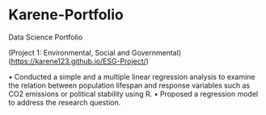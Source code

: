 # Karene-Portfolio
Data Science Portfolio

(Project 1: Environmental, Social and Governmental)(https://karene123.github.io/ESG-Project/)

•	Conducted a simple and a multiple linear regression analysis to examine the relation between population lifespan and response variables such as CO2 emissions or political stability using R.
• Proposed a regression model to address the research question. 
